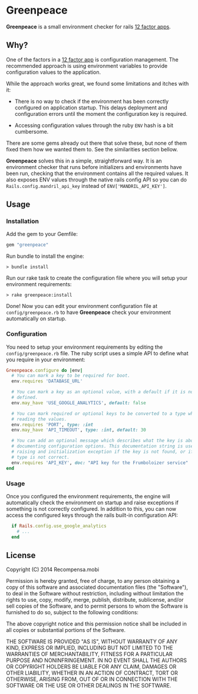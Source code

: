 # Greenpeace

**Greenpeace** is a small environment checker for rails [12 factor
apps](http://12factor.net/config).

## Why?

One of the factors in a [12 factor app](http://12factor.net) is configuration
management. The recommended approach is using environment variables to provide
configuration values to the application.

While the approach works great, we found some limitations and itches with it:

* There is no way to check if the environment has been correctly configured on
  application startup. This delays deployment and configuration errors until
the moment the configuration key is required.

* Accessing configuration values through the ruby `ENV` hash is a bit
  cumbersome.

There are some gems already out there that solve these, but none of them fixed
them how we wanted them to. See the similarities section bellow.

**Greenpeace** solves this in a simple, straightforward way. It is an
environment checker that runs before initializers and environments have been
run, checking that the environment contains all the required values. It also
exposes ENV values through the native rails config API so you can do
`Rails.config.mandril_api_key` instead of `ENV['MANDRIL_API_KEY']`.

## Usage

### Installation

Add the gem to your Gemfile:

~~~ruby
gem "greenpeace"
~~~

Run bundle to install the engine:

~~~
> bundle install
~~~

Run our rake task to create the configuration file where you will setup your
environment requirements:

~~~
> rake greenpeace:install
~~~

Done! Now you can edit your environment configuration file at
`config/greenpeace.rb` to have **Greenpeace** check your environment
automatically on startup.

### Configuration

You need to setup your environment requirements by editing the
`config/greenpeace.rb` file. The ruby script uses a simple API to define what
you require in your environment:

~~~ruby
Greenpeace.configure do |env|
  # You can mark a key to be required for boot.
  env.requires 'DATABASE_URL'

  # You can mark a key as an optional value, with a default if it is not
  # defined.
  env.may_have 'USE_GOOGLE_ANALYTICS', default: false

  # You can mark required or optional keys to be converted to a type when
  # reading the values.
  env.requires 'PORT', type: :int
  env.may_have 'API_TIMEOUT', type: :int, default: 30

  # You can add an optional message which describes what the key is about, for
  # documenting configuration options. This documentation string is used when
  # raising and initialization exception if the key is not found, or if the
  # type is not correct.
  env.requires 'API_KEY', doc: "API key for the Frumboloizer service"
end
~~~

### Usage

Once you configured the environment requirements, the engine will automatically
check the environment on startup and raise exceptions if something is not
correctly configured. In addition to this, you can now access the configured
keys through the rails built-in configuration API:

~~~ruby
  if Rails.config.use_google_analytics
    # ...
  end
~~~

## License

Copyright (C) 2014 Recompensa.mobi


Permission is hereby granted, free of charge, to any person obtaining a copy of
this software and associated documentation files (the "Software"), to deal in
the Software without restriction, including without limitation the rights to
use, copy, modify, merge, publish, distribute, sublicense, and/or sell copies
of the Software, and to permit persons to whom the Software is furnished to do
so, subject to the following conditions:

The above copyright notice and this permission notice shall be included in all
copies or substantial portions of the Software.

THE SOFTWARE IS PROVIDED "AS IS", WITHOUT WARRANTY OF ANY KIND, EXPRESS OR
IMPLIED, INCLUDING BUT NOT LIMITED TO THE WARRANTIES OF MERCHANTABILITY,
FITNESS FOR A PARTICULAR PURPOSE AND NONINFRINGEMENT. IN NO EVENT SHALL THE
AUTHORS OR COPYRIGHT HOLDERS BE LIABLE FOR ANY CLAIM, DAMAGES OR OTHER
LIABILITY, WHETHER IN AN ACTION OF CONTRACT, TORT OR OTHERWISE, ARISING FROM,
OUT OF OR IN CONNECTION WITH THE SOFTWARE OR THE USE OR OTHER DEALINGS IN THE
SOFTWARE.

